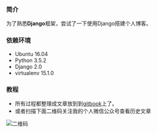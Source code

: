 ### 简介

为了熟悉**Django**框架，尝试了一下使用Django搭建个人博客。

### 依赖环境

- Ubuntu 16.04
- Python 3.5.2
- Django 2.0
- virtualenv 15.1.0

### 教程
- 所有过程都整理成文章放到到[gitbook](https://legacy.gitbook.com/book/eliot00/django2-0/details)上了。
- 或者扫描下面二维码关注我的个人微信公众号查看历史文章


![二维码](https://eliot00.gitbooks.io/django2-0/content/assets/qrcode_for_gh_e4c9152d0779_258.jpg)